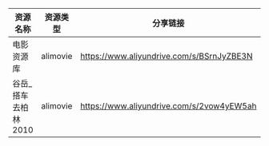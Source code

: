 | 资源名称         | 资源类型     | 分享链接                                      | 发布时间       |
| ------------ | -------- | ----------------------------------------- | ---------- |
| 电影资源库        | alimovie | https://www.aliyundrive.com/s/BSrnJyZBE3N | 2023-05-06 |
| 谷岳_搭车去柏林2010 | alimovie | https://www.aliyundrive.com/s/2vow4yEW5ah | 2023-05-06 |

